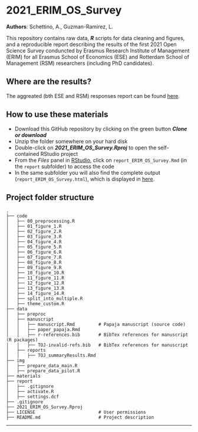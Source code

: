# 2021_ERIM_OS_Survey
 
**Authors**: Schettino, A., Guzman-Ramirez, L.
 
This repository contains raw data, _**R**_ scripts for data cleaning and figures, and a reproducible report describing the results of the first 2021 Open Science Survey conduncted by Erasmus Research Institute of Management (ERIM) for all Erasmus School of Economics (ESE) and Rotterdam School of Management (RSM) researchers (including PhD candidates).

## Where are the results? 

The aggreated (bth ESE and RSM) responses report can be found [here](https://eur-nl.github.io/2021_ERIM_OS_Survey/). 

## How to use these materials
 
* Download this GitHub repository by clicking on the green button ***Clone or download***
* Unzip the folder somewhere on your hard disk
* Double-click on ***2021_ERIM_OS_Survey.Rproj*** to open the self-contained RStudio project
* From the *Files* panel in [RStudio](https://www.rstudio.com/products/rstudio/download/), click on `report_ERIM_OS_Survey.Rmd` (in the `report` subfolder) to access the code
* In the same subfolder you will also find the complete output (`report_ERIM_OS_Survey.html`), which is displayed in [here](https://eur-nl.github.io/2021_ERIM_OS_Survey/).





 
## Project folder structure
 
    .
    ├── code
    │   ├── 00_preprocessing.R
    │   ├── 01_figure_1.R
    │   ├── 02_figure_2.R
    │   ├── 03_figure_3.R
    │   ├── 04_figure_4.R
    │   ├── 05_figure_5.R
    │   ├── 06_figure_6.R
    │   ├── 07_figure_7.R
    │   ├── 08_figure_8.R
    │   ├── 09_figure_9.R
    │   ├── 10_figure_10.R
    │   ├── 11_figure_11.R
    │   ├── 12_figure_12.R
    │   ├── 13_figure_13.R
    │   ├── 14_figure_14.R
    │   ├── split_into_multiple.R
    │   ├── theme_custom.R
    ├── data
    │   ├── preproc
    │   ├── manuscript
    │   │   ├── manuscript.Rmd         # Papaja manuscript (source code)
    │   │   ├── paper_papaja.Rmd
    │   │   ├── r-references.bib       # BibTex references for manuscript (R packages)
    │   │   ├── TOJ-invalid-refs.bib   # BibTex references for manuscript
    │   ├── reports
    │   │   ├── TOJ_summaryResults.Rmd
    ├── img
    │   ├── prepare_data_main.R
    │   ├── prepare_data_pilot.R
    ├── materials
    ├── report
    │   ├── .gitignore
    │   ├── activate.R
    │   ├── settings.dcf
    ├── .gitignore
    ├── 2021_ERIM_OS_Survey.Rproj     
    ├── LICENSE                        # User permissions
    ├── README.md                      # Project description
   
<!--  You can consider adding the following to this file:                    -->
<!--  * A citation reference for your project                                -->
<!--  * Contact information for questions/comments                           -->
<!--  * How people can offer to contribute to the project                    -->
<!--  * A contributor code of conduct, https://www.contributor-covenant.org/ -->
 
 
***

